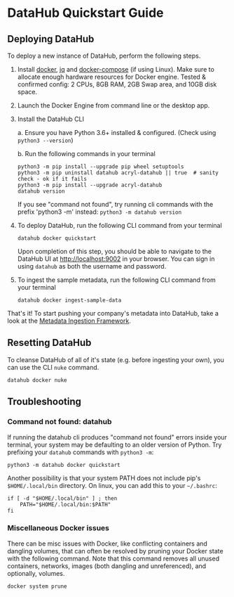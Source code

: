 # DataHub Quickstart Guide

## Deploying DataHub

To deploy a new instance of DataHub, perform the following steps.

1. Install [docker](https://docs.docker.com/install/), [jq](https://stedolan.github.io/jq/download/) and [docker-compose](https://docs.docker.com/compose/install/) (if
   using Linux). Make sure to allocate enough hardware resources for Docker engine. Tested & confirmed config: 2 CPUs,
   8GB RAM, 2GB Swap area, and 10GB disk space.

2. Launch the Docker Engine from command line or the desktop app.

3. Install the DataHub CLI

   a. Ensure you have Python 3.6+ installed & configured. (Check using `python3 --version`)

   b. Run the following commands in your terminal

   ```
   python3 -m pip install --upgrade pip wheel setuptools
   python3 -m pip uninstall datahub acryl-datahub || true  # sanity check - ok if it fails
   python3 -m pip install --upgrade acryl-datahub
   datahub version
   ```

   If you see "command not found", try running cli commands with the prefix 'python3 -m'
   instead: `python3 -m datahub version`

4. To deploy DataHub, run the following CLI command from your terminal

   ```
   datahub docker quickstart
   ```

   Upon completion of this step, you should be able to navigate to the DataHub UI
   at [http://localhost:9002](http://localhost:9002) in your browser. You can sign in using `datahub` as both the
   username and password.

5. To ingest the sample metadata, run the following CLI command from your terminal
   ```
   datahub docker ingest-sample-data
   ```

That's it! To start pushing your company's metadata into DataHub, take a look at
the [Metadata Ingestion Framework](../metadata-ingestion/README.md).

## Resetting DataHub

To cleanse DataHub of all of it's state (e.g. before ingesting your own), you can use the CLI `nuke` command.

```
datahub docker nuke
```

## Troubleshooting

### Command not found: datahub

If running the datahub cli produces "command not found" errors inside your terminal, your system may be defaulting to an
older version of Python. Try prefixing your `datahub` commands with `python3 -m`:

```
python3 -m datahub docker quickstart
```

Another possibility is that your system PATH does not include pip's `$HOME/.local/bin` directory.  On linux, you can add this to your `~/.bashrc`:

```
if [ -d "$HOME/.local/bin" ] ; then
    PATH="$HOME/.local/bin:$PATH"
fi
```

### Miscellaneous Docker issues

There can be misc issues with Docker, like conflicting containers and dangling volumes, that can often be resolved by
pruning your Docker state with the following command. Note that this command removes all unused containers, networks,
images (both dangling and unreferenced), and optionally, volumes.

```
docker system prune
```
